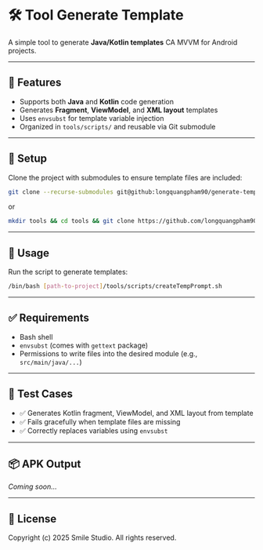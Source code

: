 # 🛠️ Tool Generate Template

A simple tool to generate **Java/Kotlin templates** CA MVVM for Android projects.

---

## 📌 Features

- Supports both **Java** and **Kotlin** code generation
- Generates **Fragment**, **ViewModel**, and **XML layout** templates
- Uses `envsubst` for template variable injection
- Organized in `tools/scripts/` and reusable via Git submodule

---

## 🔧 Setup

Clone the project with submodules to ensure template files are included:

```bash
git clone --recurse-submodules git@github:longquangpham90/generate-template.git tools
```

or

```bash
mkdir tools && cd tools && git clone https://github.com/longquangpham90/generate-template.git .
```
---

## 🚀 Usage

Run the script to generate templates:

```bash
/bin/bash [path-to-project]/tools/scripts/createTempPrompt.sh
```
---

## ✅ Requirements

- Bash shell
- `envsubst` (comes with `gettext` package)
- Permissions to write files into the desired module (e.g., `src/main/java/...`)

---

## 🧪 Test Cases

- ✅ Generates Kotlin fragment, ViewModel, and XML layout from template
- ✅ Fails gracefully when template files are missing
- ✅ Correctly replaces variables using `envsubst`

---

## 📦 APK Output

_Coming soon..._

---

## 📄 License

Copyright (c) 2025 Smile Studio.
All rights reserved.
